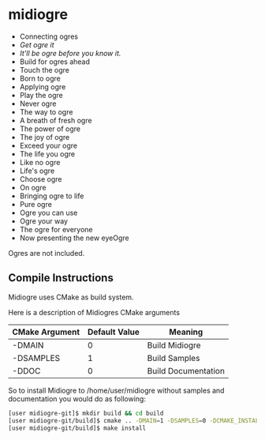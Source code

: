 midiogre
========
- Connecting ogres
- *Get ogre it*
- *It'll be ogre before you know it.*
- Build for ogres ahead
- Touch the ogre
- Born to ogre
- Applying ogre
- Play the ogre
- Never ogre
- The way to ogre
- A breath of fresh ogre
- The power of ogre
- The joy of ogre
- Exceed your ogre
- The life you ogre
- Like no ogre
- Life's ogre
- Choose ogre
- On ogre
- Bringing ogre to life
- Pure ogre
- Ogre you can use
- Ogre your way
- The ogre for everyone
- Now presenting the new eyeOgre

Ogres are not included.

Compile Instructions
--------------------
Midiogre uses CMake as build system.

Here is a description of Midiogres CMake arguments

CMake Argument  | Default Value | Meaning
-------------   | ------------- | -------------
-DMAIN          |       0       | Build Midiogre
-DSAMPLES       |       1       | Build Samples
-DDOC           |       0       | Build Documentation

So to install Midiogre to /home/user/midiogre 
without samples and documentation you would do as following:

```bash
[user midiogre-git]$ mkdir build && cd build
[user midiogre-git/build]$ cmake .. -DMAIN=1 -DSAMPLES=0 -DCMAKE_INSTALL_PREFIX=/home/user/midiogre
[user midiogre-git/build]$ make install
```
